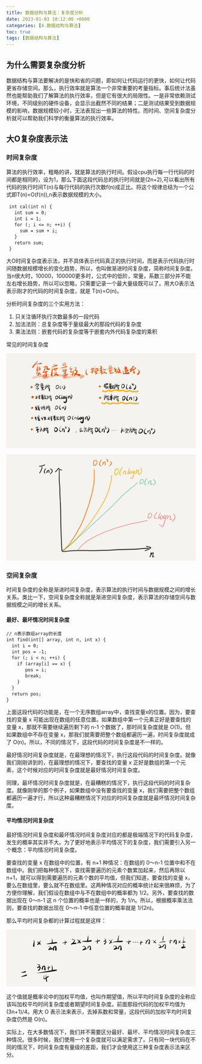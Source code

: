 ```yaml
---
title: 数据结构与算法：复杂度分析
date: 2023-01-03 10:12:00 +0800
categories: [4.数据结构与算法]
toc: true
tags: [数据结构与算法]
---
```


## 为什么需要复杂度分析

数据结构与算法要解决的是快和省的问题，即如何让代码运行的更快，如何让代码更省存储空间。那么，执行效率就是算法一个非常重要的考量指标。事后统计法虽然也能帮助我们了解算法的执行效率，但是它有很大的局限性。一是非常依赖测试环境，不同级别的硬件设备，会显示出截然不同的结果；二是测试结果受到数据规模的影响，数据规模较小时，无法表现出一些算法的特性。而时间、空间复杂度分析就可以帮助我们科学的衡量算法的执行效率。

## 大O复杂度表示法

### 时间复杂度

算法的执行效率，粗略的讲，就是算法的执行时间。假设cpu执行每一行代码的时间都是相同的，设为1，那么下面这段代码总的执行时间就是(2n+2),可以看出所有代码的执行时间T(n)与每行代码的执行次数f(n)成正比。将这个规律总结为一个公式即T(n)=O(f(n)),n表示数据规模的大小。

```
 int cal(int n) {
   int sum = 0;
   int i = 1;
   for (; i <= n; ++i) {
     sum = sum + i;
   }
   return sum;
 }
```

大O时间复杂度表示法，并不具体表示代码真正的执行时间，而是表示代码执行时间随数据规模增长的变化趋势，所以，也叫做渐进时间复杂度，简称时间复杂度。当n很大时，10000，100000更多时，公式中的低阶，常量，系数三部分并不能左右增长趋势，所以可以忽略，只需要记录一个最大量级既可以了。用大O表示法表示刚才的代码的时间复杂度，就是 T(n)=O(n)。

分析时间复杂度的三个实用方法：

1. 只关注循环执行次数最多的一段代码
2. 加法法则：总复杂度等于量级最大的那段代码的复杂度
3. 乘法法则：嵌套代码的复杂度等于嵌套内外代码复杂度的乘积

常见的时间复杂度

![](/assets/img/complexity/001.png)

![](/assets/img/complexity/002.png)

### 空间复杂度

时间复杂度的全称是渐进时间复杂度，表示算法的执行时间与数据规模之间的增长关系。类比一下，空间复杂度全称就是渐进空间复杂度，表示算法的存储空间与数据规模之间的增长关系。

#### 最好、最坏情况时间复杂度

```
// n表示数组array的长度
int find(int[] array, int n, int x) {
  int i = 0;
  int pos = -1;
  for (; i < n; ++i) {
    if (array[i] == x) {
       pos = i;
       break;
    }
  }
  return pos;
}
```

上面这段代码的功能是，在一个无序数组array中，查找变量x的位置。因为，要查找的变量 x 可能出现在数组的任意位置。如果数组中第一个元素正好是要查找的变量 x，那就不需要继续遍历剩下的 n-1 个数据了，那时间复杂度就是 O(1)。但如果数组中不存在变量 x，那我们就需要把整个数组都遍历一遍，时间复杂度就成了 O(n)。所以，不同的情况下，这段代码的时间复杂度是不一样的。

最好情况时间复杂度就是，在最理想的情况下，执行这段代码的时间复杂度。就像我们刚刚讲到的，在最理想的情况下，要查找的变量 x 正好是数组的第一个元素，这个时候对应的时间复杂度就是最好情况时间复杂度。

同理，最坏情况时间复杂度就是，在最糟糕的情况下，执行这段代码的时间复杂度。就像刚举的那个例子，如果数组中没有要查找的变量 x，我们需要把整个数组都遍历一遍才行，所以这种最糟糕情况下对应的时间复杂度就是最坏情况时间复杂度。

#### 平均情况时间复杂度

最好情况时间复杂度和最坏情况时间复杂度对应的都是极端情况下的代码复杂度，发生的概率其实并不大。为了更好地表示平均情况下的复杂度，我们需要引入另一个概念：平均情况时间复杂度。

要查找的变量 x 在数组中的位置，有 n+1 种情况：在数组的 0～n-1 位置中和不在数组中。我们把每种情况下，查找需要遍历的元素个数累加起来，然后再除以 n+1，就可以得到需要遍历的元素个数的平均值，但我们知道，要查找的变量 x，要么在数组里，要么就不在数组里。这两种情况对应的概率统计起来很麻烦，为了方便你理解，我们假设在数组中与不在数组中的概率都为 1/2。另外，要查找的数据出现在 0～n-1 这 n 个位置的概率也是一样的，为 1/n。所以，根据概率乘法法则，要查找的数据出现在 0～n-1 中任意位置的概率就是 1/(2n)。

那么平均时间复杂都的计算过程就是这样：

![](/assets/img/complexity/003.png)

这个值就是概率论中的加权平均值，也叫作期望值，所以平均时间复杂度的全称应该叫加权平均时间复杂度或者期望时间复杂度。前面那段代码的加权平均值为 (3n+1)/4。用大 O 表示法来表示，去掉系数和常量，这段代码的加权平均时间复杂度仍然是 O(n)。

实际上，在大多数情况下，我们并不需要区分最好、最坏、平均情况时间复杂度三种情况。很多时候，我们使用一个复杂度就可以满足需求了。只有同一块代码在不同的情况下，时间复杂度有量级的差距，我们才会使用这三种复杂度表示法来区分。